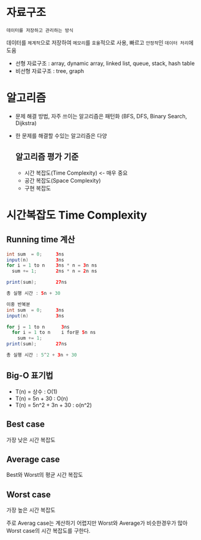 # 자료구조 

`데이터를 저장하고 관리하는 방식`

데이터를 `체계적`으로 저장하여 `메모리`를 `효율`적으로 사용, 빠르고 `안정적`인 `데이터 처리`에 도움

- 선형 자료구조 : array, dynamic array, linked list, queue, stack, hash table
- 비선형 자료구조 : tree, graph

# 알고리즘
- 문제 해결 방법, 
  자주 쓰이는 알고리즘은 패턴화 (BFS, DFS, Binary Search, Dijkstra)
- 한 문제를 해결할 수있는 알고리즘은 다양

  ## 알고리즘 평가 기준
  - 시간 복잡도(Time Complexity) <- 매우 중요
  - 공간 복잡도(Space Complexity)
  - 구현 복잡도

# 시간복잡도 Time Complexity

  ## Running time 계산
  
  ``` java
  int sum  = 0;     3ns
  input(n)          3ns
  for i = 1 to n    3ns * n = 3n ns
    sum += 1;       2ns * n = 2n ns

  print(sum);       27ns

  총 실행 시간 : 5n + 30

  이중 반복분
  int sum  = 0;     3ns
  input(n)          3ns

  for j = 1 to n      3ns
    for i = 1 to n    i for문 5n ns
      sum += 1;       
  print(sum);       27ns

  총 실행 시간 : 5^2 + 3n + 30
  ```

## Big-O 표기법 
- T(n) = 상수 : O(1)
- T(n) = 5n + 30 : O(n)
- T(n) = 5n^2 + 3n + 30 : o(n^2)

## Best case 
  가장 낮은 시간 복잡도
## Average case
  Best와 Worst의 평균 시간 복잡도
## Worst case
  가장 높은 시간 복잡도

주로 Averag case는 계산하기 어렵지만 Worst와 Average가 비슷한경우가 많아 Worst case의 시간 복잡도를 구한다.
